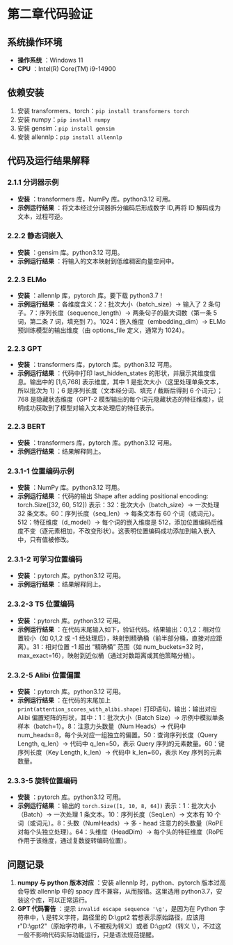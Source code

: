 # 第二章代码验证

## 系统操作环境

  * **操作系统** ：Windows 11
  * **CPU** ：Intel(R) Core(TM) i9-14900

## 依赖安装

  1. 安装 transformers、torch：`pip install transformers torch`
  2. 安装 numpy：`pip install numpy`
  3. 安装 gensim：`pip install gensim`
  4. 安装 allennlp：`pip install allennlp`

## 代码及运行结果解释

### 2.1.1 分词器示例

  * **安装** ：transformers 库，NumPy 库。python3.12 可用。
  * **示例运行结果** ：将文本经过分词器拆分编码后形成数字 ID,再将 ID 解码成为文本，过程可逆。

### 2.2.2 静态词嵌入

  * **安装** ：gensim 库。python3.12 可用。
  * **示例运行结果** ：将输入的文本映射到低维稠密向量空间中。

### 2.2.3 ELMo

  * **安装** ：allennlp 库，pytorch 库。要下载 python3.7！
  * **示例运行结果** ：各维度含义：2：批次大小（batch_size）→ 输入了 2 条句子。7：序列长度（sequence_length）→ 两条句子的最大词数（第一条 5 词，第二条 7 词，填充到 7）。1024：嵌入维度（embedding_dim）→ ELMo 预训练模型的输出维度（由 options_file 定义，通常为 1024）。

### 2.2.3 GPT

  * **安装** ：transformers 库，pytorch 库。python3.12 可用。
  * **示例运行结果** ：代码中打印 last_hidden_states 的形状，并展示其维度信息。输出中的 [1,6,768] 表示维度，其中 1 是批次大小（这里处理单条文本，所以批次为 1）；6 是序列长度（文本经分词、填充 / 截断后得到 6 个词元）；768 是隐藏状态维度（GPT-2 模型输出的每个词元隐藏状态的特征维度），说明成功获取到了模型对输入文本处理后的特征表示。

### 2.2.3 BERT

  * **安装** ：transformers 库，pytorch 库。python3.12 可用。
  * **示例运行结果** ：结果解释同上。

### 2.3.1-1 位置编码示例

  * **安装** ：NumPy 库。python3.12 可用。
  * **示例运行结果** ：代码的输出 Shape after adding positional encoding: torch.Size([32, 60, 512]) 表示：32：批次大小（batch_size）→ 一次处理 32 条文本。60：序列长度（seq_len）→ 每条文本有 60 个词（或词元）。512：特征维度（d_model）→ 每个词的嵌入维度是 512，添加位置编码后维度不变（逐元素相加，不改变形状）。这表明位置编码成功添加到输入嵌入中，只有值被修改。

### 2.3.1-2 可学习位置编码

  * **安装** ：pytorch 库。python3.12 可用。
  * **示例运行结果** ：结果解释同上。

### 2.3.2-3 T5 位置编码

  * **安装** ：pytorch 库。python3.12 可用。
  * **示例运行结果** ：在代码末尾输入如下，验证代码。结果输出：0,1,2：相对位置较小（如 0,1,2 或 -1 经处理后），映射到精确桶（前半部分桶，直接对应距离）。31：相对位置 -1 超出 “精确桶” 范围（如 num_buckets=32 时，max_exact=16），映射到近似桶（通过对数距离或其他策略分桶）。

### 2.3.2-5 Alibi 位置偏置

  * **安装** ：pytorch 库。python3.12 可用。
  * **示例运行结果** ：在代码的末尾加上 `print(attention_scores_with_alibi.shape)` 打印语句，输出：输出对应 Alibi 偏置矩阵的形状，其中：1：批次大小（Batch Size）→ 示例中模拟单条样本（batch=1）。8：注意力头数量（Num Heads）→ 代码中 num_heads=8，每个头对应一组独立的偏置。50：查询序列长度（Query Length, q_len）→ 代码中 q_len=50，表示 Query 序列的元素数量。60：键序列长度（Key Length, k_len）→ 代码中 k_len=60，表示 Key 序列的元素数量。

### 2.3.3-5 旋转位置编码

  * **安装** ：pytorch 库。python3.12 可用。
  * **示例运行结果** ：输出的 `torch.Size([1, 10, 8, 64])` 表示：1：批次大小（Batch）→ 一次处理 1 条文本。10：序列长度（SeqLen）→ 文本有 10 个词（或词元）。8：头数（NumHeads）→ 多 - head 注意力的头数量（RoPE 对每个头独立处理）。64：头维度（HeadDim）→ 每个头的特征维度（RoPE 作用于该维度，通过复数旋转编码位置）。

## 问题记录

  1. **numpy 与 python 版本对应** ：安装 allennlp 时，python、pytorch 版本过高会导致 allennlp 中的 spacy 库不兼容，从而报错。这里选用 python3.7，安装这个库，可以正常运行。
  2. **GPT 代码警告** ：提示 `invalid escape sequence '\g'`，是因为在 Python 字符串中，\ 是转义字符，路径里的 D:\gpt2 若想表示原始路径，应该用 r"D:\gpt2"（原始字符串，\ 不被视为转义）或者 D:\\gpt2（转义 \），不过这一般不影响代码实际功能运行，只是语法规范提醒。
